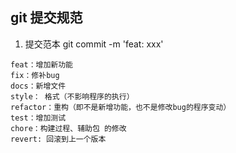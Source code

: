 ## git 提交规范
1. 提交范本  git commit -m 'feat: xxx'

```
feat：增加新功能
fix：修补bug
docs：新增文件
style： 格式（不影响程序的执行）
refactor：重构（即不是新增功能，也不是修改bug的程序变动）
test：增加测试
chore：构建过程、辅助包 的修改
revert: 回滚到上一个版本
```
